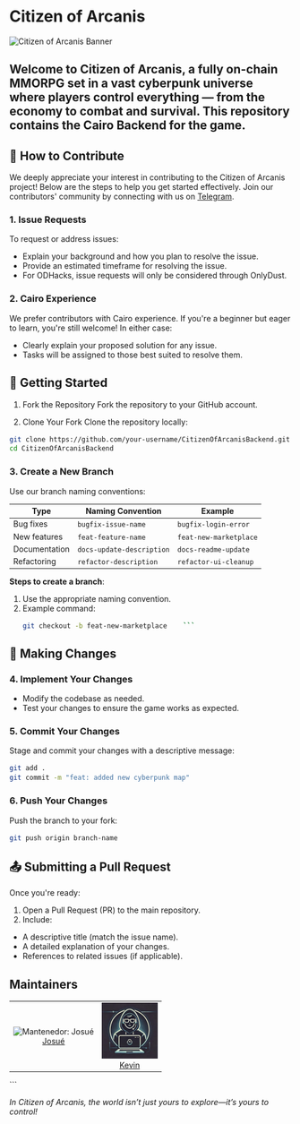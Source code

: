 # Citizen of Arcanis 

![Citizen of Arcanis Banner](https://drive.google.com/uc?export=view&id=1cdj5-PQYFpt1LNz9va0Bdug3B1OhRs0b)

Welcome to **Citizen of Arcanis**, a fully on-chain MMORPG set in a vast cyberpunk universe where players control everything — from the economy to combat and survival. This repository contains the Cairo Backend for the game.
---

## 🌟 How to Contribute

We deeply appreciate your interest in contributing to the Citizen of Arcanis project! Below are the steps to help you get started effectively. Join our contributors' community by connecting with us on [Telegram](https://t.me/+lkaHQ8JwkWIwMTkx).

### 1. Issue Requests
To request or address issues:

- Explain your background and how you plan to resolve the issue.
- Provide an estimated timeframe for resolving the issue.
- For ODHacks, issue requests will only be considered through OnlyDust.

### 2. **Cairo Experience**
We prefer contributors with Cairo experience. If you're a beginner but eager to learn, you're still welcome! In either case:

- Clearly explain your proposed solution for any issue.
- Tasks will be assigned to those best suited to resolve them.


## 🔧 Getting Started

1. Fork the Repository
Fork the repository to your GitHub account.

2. Clone Your Fork
Clone the repository locally:
```bash
git clone https://github.com/your-username/CitizenOfArcanisBackend.git
cd CitizenOfArcanisBackend
   ```
### 3. Create a New Branch
Use our branch naming conventions:

| **Type**         | **Naming Convention**      | **Example**            |
|-------------------|----------------------------|------------------------|
| Bug fixes         | `bugfix-issue-name`        | `bugfix-login-error`   |
| New features      | `feat-feature-name`        | `feat-new-marketplace` |
| Documentation     | `docs-update-description`  | `docs-readme-update`   |
| Refactoring       | `refactor-description`     | `refactor-ui-cleanup`  |

**Steps to create a branch**:
1. Use the appropriate naming convention.
2. Example command:
   ```bash
   git checkout -b feat-new-marketplace    ```

## 🔄 Making Changes

### 4. Implement Your Changes
- Modify the codebase as needed.
- Test your changes to ensure the game works as expected.
### 5. Commit Your Changes
Stage and commit your changes with a descriptive message:
  ```bash
  git add .
  git commit -m "feat: added new cyberpunk map"
```
### 6. Push Your Changes
Push the branch to your fork:
```bash
git push origin branch-name
```
## 📤 Submitting a Pull Request
Once you're ready:
1. Open a Pull Request (PR) to the main repository.
2. Include: 
 - A descriptive title (match the issue name).
 - A detailed explanation of your changes.
 - References to related issues (if applicable).
## Maintainers
<table> <tr> <td align="center"> <img src="Maintainers/Josue.png" width="100px;" alt="Mantenedor: Josué"/> <br /> <a href="https://t.me/Josue1908Cr">Josué</a> <br /> </td> <td align="center"> <img src="Maintainers/Kevin.jpeg" width="100px;" alt="Mantenedor: Kevin"/> <br /> <a href="https://t.me/kevinnzx213">Kevin</a> <br /> </td> </tr> </table> ```

*In Citizen of Arcanis, the world isn’t just yours to explore—it’s yours to control!*
